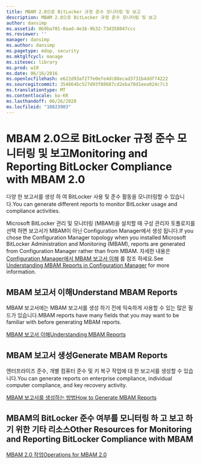 ```yaml
---
title: MBAM 2.0으로 BitLocker 규정 준수 모니터링 및 보고
description: MBAM 2.0으로 BitLocker 규정 준수 모니터링 및 보고
author: dansimp
ms.assetid: 0b9ba701-0aad-4e16-9b32-73d358047ccc
ms.reviewer: ''
manager: dansimp
ms.author: dansimp
ms.pagetype: mdop, security
ms.mktglfcycl: manage
ms.sitesec: library
ms.prod: w10
ms.date: 06/16/2016
ms.openlocfilehash: e622d93af277e0efe4dc88ecad3731b4ddf74222
ms.sourcegitcommit: 354664bc527d93f80687cd2eba70d1eea024c7c3
ms.translationtype: MT
ms.contentlocale: ko-KR
ms.lasthandoff: 06/26/2020
ms.locfileid: "10823903"
---
```

# <span data-ttu-id="46f9b-103">MBAM 2.0으로 BitLocker 규정 준수 모니터링 및 보고</span><span class="sxs-lookup"><span data-stu-id="46f9b-103">Monitoring and Reporting BitLocker Compliance with MBAM 2.0</span></span>


<span data-ttu-id="46f9b-104">다양 한 보고서를 생성 하 여 BitLocker 사용 및 준수 활동을 모니터링할 수 있습니다.</span><span class="sxs-lookup"><span data-stu-id="46f9b-104">You can generate different reports to monitor BitLocker usage and compliance activities.</span></span>

<span data-ttu-id="46f9b-105">Microsoft BitLocker 관리 및 모니터링 (MBAM)을 설치할 때 구성 관리자 토폴로지를 선택 하면 보고서가 MBAM이 아닌 Configuration Manager에서 생성 됩니다.</span><span class="sxs-lookup"><span data-stu-id="46f9b-105">If you chose the Configuration Manager topology when you installed Microsoft BitLocker Administration and Monitoring (MBAM), reports are generated from Configuration Manager rather than from MBAM.</span></span> <span data-ttu-id="46f9b-106">자세한 내용은 [Configuration Manager에서 MBAM 보고서 이해](understanding-mbam-reports-in-configuration-manager.md) 를 참조 하세요.</span><span class="sxs-lookup"><span data-stu-id="46f9b-106">See [Understanding MBAM Reports in Configuration Manager](understanding-mbam-reports-in-configuration-manager.md) for more information.</span></span>

## <span data-ttu-id="46f9b-107">MBAM 보고서 이해</span><span class="sxs-lookup"><span data-stu-id="46f9b-107">Understand MBAM Reports</span></span>


<span data-ttu-id="46f9b-108">MBAM 보고서에는 MBAM 보고서를 생성 하기 전에 익숙하게 사용할 수 있는 많은 필드가 있습니다.</span><span class="sxs-lookup"><span data-stu-id="46f9b-108">MBAM reports have many fields that you may want to be familiar with before generating MBAM reports.</span></span>

[<span data-ttu-id="46f9b-109">MBAM 보고서 이해</span><span class="sxs-lookup"><span data-stu-id="46f9b-109">Understanding MBAM Reports</span></span>](understanding-mbam-reports-mbam-2.md)

## <span data-ttu-id="46f9b-110">MBAM 보고서 생성</span><span class="sxs-lookup"><span data-stu-id="46f9b-110">Generate MBAM Reports</span></span>


<span data-ttu-id="46f9b-111">엔터프라이즈 준수, 개별 컴퓨터 준수 및 키 복구 작업에 대 한 보고서를 생성할 수 있습니다.</span><span class="sxs-lookup"><span data-stu-id="46f9b-111">You can generate reports on enterprise compliance, individual computer compliance, and key recovery activity.</span></span>

[<span data-ttu-id="46f9b-112">MBAM 보고서를 생성하는 방법</span><span class="sxs-lookup"><span data-stu-id="46f9b-112">How to Generate MBAM Reports</span></span>](how-to-generate-mbam-reports-mbam-2.md)

## <span data-ttu-id="46f9b-113">MBAM의 BitLocker 준수 여부를 모니터링 하 고 보고 하기 위한 기타 리소스</span><span class="sxs-lookup"><span data-stu-id="46f9b-113">Other Resources for Monitoring and Reporting BitLocker Compliance with MBAM</span></span>


[<span data-ttu-id="46f9b-114">MBAM 2.0 작업</span><span class="sxs-lookup"><span data-stu-id="46f9b-114">Operations for MBAM 2.0</span></span>](operations-for-mbam-20-mbam-2.md)

 

 





